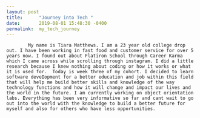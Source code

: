 ```yaml
---
layout: post
title:      "Journey into Tech "
date:       2019-08-01 15:48:30 -0400
permalink:  my_tech_journey
---
```



            My name is Tiara Matthews. I am a 23 year old college drop out. I have been working in fast food and customer service for over 5 years now. I found out about Flatiron School through Career Karma which I came across while scrolling through instagram. I did a little research because I knew nothing about coding or how it works or what it is used for.  Today is week three of my cohort. I decided to learn software deveIopment for a better education and job within this field that will help me build better skills and knowledge of the way technology functions and how it will change and impact our lives and the world in the future. I am currently working on object orientation labs. Everything has been very informative so far and cant wait to go out into the world with the knowledge to build a better future for myself and also for others who have less opportunities. 






